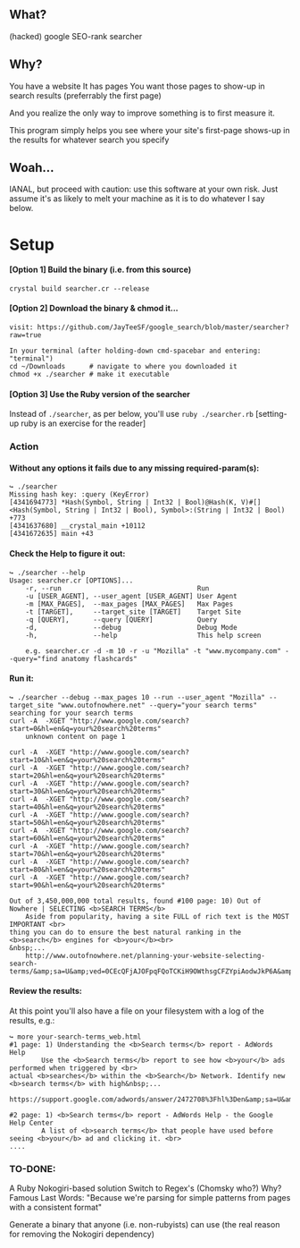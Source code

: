 ## What?
(hacked) google SEO-rank searcher

## Why?
You have a website
It has pages
You want those pages to show-up in search results (preferrably the first
page)

And you realize the only way to improve something is to first measure
it.

This program simply helps you see where your site's first-page shows-up in the results for whatever search you specify

## Woah...
IANAL, but proceed with caution: use this software at your own risk. Just assume
it's as likely to melt your machine as it is to do whatever I say below.

# Setup

#### [Option 1] Build the binary (i.e. from this source)
```
crystal build searcher.cr --release
```

#### [Option 2] Download the binary & chmod it...
```
visit: https://github.com/JayTeeSF/google_search/blob/master/searcher?raw=true

In your terminal (after holding-down cmd-spacebar and entering: "terminal")
cd ~/Downloads      # navigate to where you downloaded it
chmod +x ./searcher # make it executable
```

#### [Option 3] Use the Ruby version of the searcher
Instead of `./searcher`, as per below, you'll use `ruby ./searcher.rb`
[setting-up ruby is an exercise for the reader]

### Action

#### Without any options it fails due to any missing required-param(s):
```
↪ ./searcher
Missing hash key: :query (KeyError)
[4341694773] *Hash(Symbol, String | Int32 | Bool)@Hash(K, V)#[]<Hash(Symbol, String | Int32 | Bool), Symbol>:(String | Int32 | Bool) +773
[4341637680] __crystal_main +10112
[4341672635] main +43
```

#### Check the Help to figure it out:
```
↪ ./searcher --help
Usage: searcher.cr [OPTIONS]...
    -r, --run                                  Run
    -u [USER_AGENT], --user_agent [USER_AGENT] User Agent
    -m [MAX_PAGES],  --max_pages [MAX_PAGES]   Max Pages
    -t [TARGET],     --target_site [TARGET]    Target Site
    -q [QUERY],      --query [QUERY]           Query
    -d,              --debug                   Debug Mode
    -h,              --help                    This help screen

    e.g. searcher.cr -d -m 10 -r -u "Mozilla" -t "www.mycompany.com" --query="find anatomy flashcards"
```

#### Run it:
```
↪ ./searcher --debug --max_pages 10 --run --user_agent "Mozilla" --target_site "www.outofnowhere.net" --query="your search terms"
searching for your search terms
curl -A  -XGET "http://www.google.com/search?start=0&hl=en&q=your%20search%20terms"
	unknown content on page 1

curl -A  -XGET "http://www.google.com/search?start=10&hl=en&q=your%20search%20terms"
curl -A  -XGET "http://www.google.com/search?start=20&hl=en&q=your%20search%20terms"
curl -A  -XGET "http://www.google.com/search?start=30&hl=en&q=your%20search%20terms"
curl -A  -XGET "http://www.google.com/search?start=40&hl=en&q=your%20search%20terms"
curl -A  -XGET "http://www.google.com/search?start=50&hl=en&q=your%20search%20terms"
curl -A  -XGET "http://www.google.com/search?start=60&hl=en&q=your%20search%20terms"
curl -A  -XGET "http://www.google.com/search?start=70&hl=en&q=your%20search%20terms"
curl -A  -XGET "http://www.google.com/search?start=80&hl=en&q=your%20search%20terms"
curl -A  -XGET "http://www.google.com/search?start=90&hl=en&q=your%20search%20terms"

Out of 3,450,000,000 total results, found #100 page: 10) Out of Nowhere | SELECTING <b>SEARCH TERMS</b>
	Aside from popularity, having a site FULL of rich text is the MOST IMPORTANT <br>
thing you can do to ensure the best natural ranking in the <b>search</b> engines for <b>your</b><br>
&nbsp;...
	http://www.outofnowhere.net/planning-your-website-selecting-search-terms/&amp;sa=U&amp;ved=0CEcQFjAJOFpqFQoTCKiH9OWthsgCFZYpiAodwJkP6A&amp;usg=AFQjCNHWjRh_YiPEi_hE912MNNGtWUkveQ
```

#### Review the results:
At this point you'll also have a file on your filesystem with a log of the results, e.g.:
```
↪ more your-search-terms_web.html
#1 page: 1) Understanding the <b>Search terms</b> report - AdWords Help
        Use the <b>Search terms</b> report to see how <b>your</b> ads performed when triggered by <br>
actual <b>searches</b> within the <b>Search</b> Network. Identify new <b>search terms</b> with high&nbsp;...
        https://support.google.com/adwords/answer/2472708%3Fhl%3Den&amp;sa=U&amp;ved=0CBQQFjAAahUKEwj_qOOjmobIAhVWNogKHeQNAdE&amp;usg=AFQjCNFHR_hKoraCdnZSUcv1YXg49Fhimw

#2 page: 1) <b>Search terms</b> report - AdWords Help - the Google Help Center
        A list of <b>search terms</b> that people have used before seeing <b>your</b> ad and clicking it. <br>
....
```

### TO-DONE:
  A Ruby Nokogiri-based solution
  Switch to Regex's (Chomsky who?)
    Why?  Famous Last Words: "Because we're parsing for simple patterns from pages with a consistent format"

  Generate a binary that anyone (i.e. non-rubyists) can use (the real reason for removing the Nokogiri dependency)
